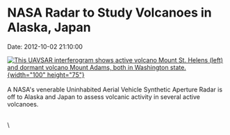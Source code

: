 NASA Radar to Study Volcanoes in Alaska, Japan
==============================================

Date: 2012-10-02 21:10:00

[![This UAVSAR interferogram shows active volcano Mount St. Helens
(left) and dormant volcano Mount Adams, both in Washington
state.](http://www.jpl.nasa.gov/images/earth/volcano/20121002/stHelens20121002-th.jpg){width="100"
height="75"}](http://www.jpl.nasa.gov/news/news.cfm?release=2012-308&rn=news.xml&rst=3535)\
\
A NASA\'s venerable Uninhabited Aerial Vehicle Synthetic Aperture Radar
is off to Alaska and Japan to assess volcanic activity in several active
volcanoes.

\
\
